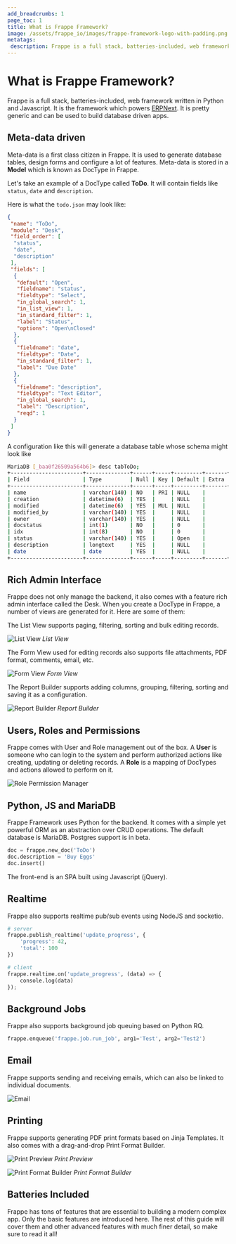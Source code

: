 ```yaml
---
add_breadcrumbs: 1
page_toc: 1
title: What is Frappe Framework?
image: /assets/frappe_io/images/frappe-framework-logo-with-padding.png
metatags:
 description: Frappe is a full stack, batteries-included, web framework written in Python and Javascript.
---
```


# What is Frappe Framework?

Frappe is a full stack, batteries-included, web framework written in Python and Javascript.
It is the framework which powers [ERPNext](https://erpnext.com).
It is pretty generic and can be used to build database driven apps.

## Meta-data driven

Meta-data is a first class citizen in Frappe. It is used to generate database tables,
design forms and configure a lot of features. Meta-data is stored in a **Model**
which is known as DocType in Frappe.

Let's take an example of a DocType called **ToDo**. It will contain fields like `status`, `date` and `description`.

Here is what the `todo.json` may look like:

```json
{
 "name": "ToDo",
 "module": "Desk",
 "field_order": [
  "status",
  "date",
  "description"
 ],
 "fields": [
  {
   "default": "Open",
   "fieldname": "status",
   "fieldtype": "Select",
   "in_global_search": 1,
   "in_list_view": 1,
   "in_standard_filter": 1,
   "label": "Status",
   "options": "Open\nClosed"
  },
  {
   "fieldname": "date",
   "fieldtype": "Date",
   "in_standard_filter": 1,
   "label": "Due Date"
  },
  {
   "fieldname": "description",
   "fieldtype": "Text Editor",
   "in_global_search": 1,
   "label": "Description",
   "reqd": 1
  }
 ]
}
```

A configuration like this will generate a database table whose schema might look like

```bash
MariaDB [_baa0f26509a564b6]> desc tabToDo;
+-----------------------+--------------+------+-----+---------+-------+
| Field                 | Type         | Null | Key | Default | Extra |
+-----------------------+--------------+------+-----+---------+-------+
| name                  | varchar(140) | NO   | PRI | NULL    |       |
| creation              | datetime(6)  | YES  |     | NULL    |       |
| modified              | datetime(6)  | YES  | MUL | NULL    |       |
| modified_by           | varchar(140) | YES  |     | NULL    |       |
| owner                 | varchar(140) | YES  |     | NULL    |       |
| docstatus             | int(1)       | NO   |     | 0       |       |
| idx                   | int(8)       | NO   |     | 0       |       |
| status                | varchar(140) | YES  |     | Open    |       |
| description           | longtext     | YES  |     | NULL    |       |
| date                  | date         | YES  |     | NULL    |       |
+-----------------------+--------------+------+-----+---------+-------+
```

## Rich Admin Interface
Frappe does not only manage the backend, it also comes with a feature rich admin interface called the Desk.
When you create a DocType in Frappe, a number of views are generated for it. Here are some of them:

The List View supports paging, filtering, sorting and bulk editing records.

![List View](/docs/assets/img/list-view.png)
*List View*

The Form View used for editing records also supports file attachments, PDF format, comments, email, etc.

![Form View](/docs/assets/img/form-view.png)
*Form View*

The Report Builder supports adding columns, grouping, filtering, sorting and saving it as a configuration.

![Report Builder](/docs/assets/img/report-builder.png)
*Report Builder*

## Users, Roles and Permissions

Frappe comes with User and Role management out of the box. A **User** is someone who can
login to the system and perform authorized actions like creating, updating or deleting records.
A **Role** is a mapping of DocTypes and actions allowed to perform on it.

![Role Permission Manager](/docs/assets/img/permission-manager.png)

## Python, JS and MariaDB

Frappe Framework uses Python for the backend. It comes with a simple yet powerful
ORM as an abstraction over CRUD operations. The default database is MariaDB. Postgres support is in beta.

```py
doc = frappe.new_doc('ToDo')
doc.description = 'Buy Eggs'
doc.insert()
```

The front-end is an SPA built using Javascript (jQuery).

## Realtime

Frappe also supports realtime pub/sub events using NodeJS and socketio.

```py
# server
frappe.publish_realtime('update_progress', {
	'progress': 42,
	'total': 100
})

# client
frappe.realtime.on('update_progress', (data) => {
	console.log(data)
});
```

## Background Jobs

Frappe also supports background job queuing based on Python RQ.

```py
frappe.enqueue('frappe.job.run_job', arg1='Test', arg2='Test2')
```

## Email

Frappe supports sending and receiving emails, which can also be linked to individual documents.

![Email](/docs/assets/img/email.png)

## Printing

Frappe supports generating PDF print formats based on Jinja Templates.
It also comes with a drag-and-drop Print Format Builder.

![Print Preview](/docs/assets/img/print-view.png)
*Print Preview*

![Print Format Builder](/docs/assets/img/print-format-builder.png)
*Print Format Builder*

## Batteries Included

Frappe has tons of features that are essential to building a modern complex app.
Only the basic features are introduced here. The rest of this guide will cover
them and other advanced features with much finer detail, so make sure to read it all!

